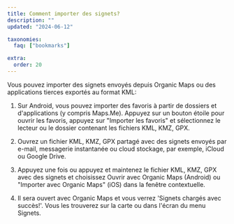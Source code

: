 ```yaml
---
title: Comment importer des signets?
description: ""
updated: "2024-06-12"

taxonomies:
  faq: ["bookmarks"]

extra:
  order: 20
---
```


Vous pouvez importer des signets envoyés depuis Organic Maps ou des applications tierces exportés au format KML:

1. Sur Android, vous pouvez importer des favoris à partir de dossiers et d'applications (y compris Maps.Me). Appuyez sur un bouton étoile pour ouvrir les favoris, appuyez sur "Importer les favoris" et sélectionnez le lecteur ou le dossier contenant les fichiers KML, KMZ, GPX.

2. Ouvrez un fichier KML, KMZ, GPX partagé avec des signets envoyés par e-mail, messagerie instantanée ou cloud stockage, par exemple, iCloud ou Google Drive.

3. Appuyez une fois ou appuyez et maintenez le fichier KML, KMZ, GPX avec des signets et choisissez Ouvrir avec Organic Maps (Android) ou "Importer avec Organic Maps" (iOS) dans la fenêtre contextuelle.

4. Il sera ouvert avec Organic Maps et vous verrez 'Signets chargés avec succès!'. Vous les trouverez sur la carte ou dans l'écran du menu Signets.
